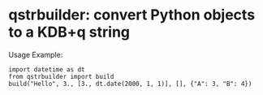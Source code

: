 qstrbuilder: convert Python objects to a KDB+q string
=======================

Usage Example:

```
import datetime as dt
from qstrbuilder import build
build("Hello", 3., [3., dt.date(2000, 1, 1)], [], {"A": 3, "B": 4})
```
